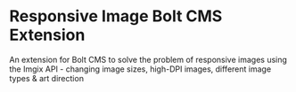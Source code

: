 # Responsive Image Bolt CMS Extension

An extension for Bolt CMS to solve the problem of responsive images using the
Imgix API - changing image sizes, high-DPI images, different image types &amp;
art direction
